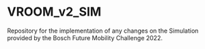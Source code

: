 # VROOM_v2_SIM
Repository for the implementation of any changes on the Simulation provided by the Bosch Future Mobility Challenge 2022.
